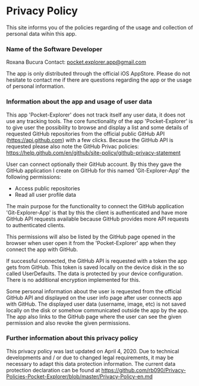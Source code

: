 # Privacy Policy

This site informs you of the policies regarding of the usage and collection of personal data wihin this app. 

### Name of the Software Developer

Roxana Bucura
Contact: pocket.explorer.app@gmail.com

The app is only distributed through the official iOS AppStore. Please do not hesitate to contact me if there are questions regarding the app or the usage of personal information.

### Information about the app and usage of user data

This app 'Pocket-Explorer' does not track itself any user data, it does not use any tracking tools. The core functionality of the app 'Pocket-Explorer' is to give user the possibility to browse and display a list and some details of requested GitHub repositories from the official public GitHub API (https://api.github.com) with a few clicks. Because the GitHub API is requested please also note the GitHub Privac policies: https://help.github.com/en/github/site-policy/github-privacy-statement

User can connect optionally their GitHub account. By this they gave the GitHub application I create on GitHub for this named 'Git-Explorer-App' the following permissions:

- Access public repositories
- Read all user profile data

The main purpose for the functionality to connect the GitHub application 'Git-Explorer-App' is that by this the client is authenticated and have more GitHub API requests available because GitHub provides more API requests to authenticated clients.

This permissions will also be listed by the GitHub page opened in the browser when user open it from the 'Pocket-Explorer' app when they connect the app with GitHub.

If successful connected, the GitHub API is requested with a token the app gets from GitHub. This token is saved locally on the device disk in the so called UserDefaults. The data is protected by your device configuration. There is no additional encryption implemented for this.

Some personal information about the user is requested from the official GitHub API and displayed on the user info page after user connects app with GitHub. The displayed user data (username, image, etc) is not saved locally on the disk or somehow communicated outside the app by the app. The app also links to the GitHub page where the user can see the given permission and also revoke the given permissions.

### Further information about this privacy policy 

This privacy policy was last updated on April 4, 2020.
Due to technical developments and / or due to changed legal requirements, it may be necessary to adapt this data protection information. The current data protection declaration can be found at https://github.com/rb090/Privacy-Policies-Pocket-Explorer/blob/master/Privacy-Policy-en.md

